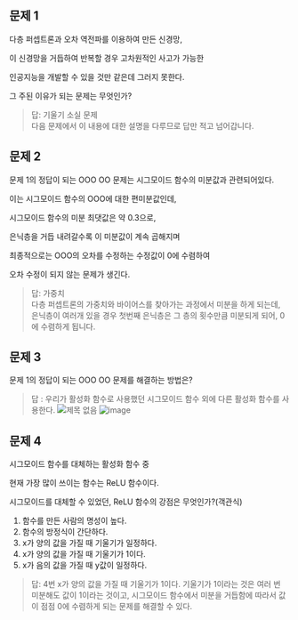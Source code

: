 ## 문제 1
다층 퍼셉트론과 오차 역전파를 이용하여 만든 신경망, 


이 신경망을 거듭하여 반복할 경우 고차원적인 사고가 가능한 


인공지능을 개발할 수 있을 것만 같은데 그러지 못한다.


그 주된 이유가 되는 문제는 무엇인가?


> 답: 기울기 소실 문제     
> 다음 문제에서 이 내용에 대한 설명을 다루므로 답만 적고 넘어갑니다.


## 문제 2
문제 1의 정답이 되는 OOO OO 문제는 시그모이드 함수의 미분값과 관련되어있다.


이는 시그모이드 함수의 OOO에 대한 편미분값인데,


시그모이드 함수의 미분 최댓값은 약 0.3으로,


은닉층을 거듭 내려갈수록 이 미분값이 계속 곱해지며


최종적으로는 OOO의 오차를 수정하는 수정값이 0에 수렴하여


오차 수정이 되지 않는 문제가 생긴다.


> 답: 가중치     
> 다층 퍼셉트론의 가중치와 바이어스를 찾아가는 과정에서 미분을 하게 되는데, 은닉층이 여러개 있을 경우 첫번째 은닉층은 그 층의 횟수만큼 미분되게 되어, 0에 수렴하게 됩니다.


## 문제 3
문제 1의 정답이 되는 OOO OO 문제를 해결하는 방법은?

> 답 : 우리가 활성화 함수로 사용했던 시그모이드 함수 외에 다른 활성화 함수를 사용한다.
> ![제목 없음](https://github.com/sejongsmarcle/2024_Winter_Ai_study/assets/127960949/e6a9093e-a520-441f-9421-3a513a3bb3fd)
> ![image](https://github.com/sejongsmarcle/2024_Winter_Ai_study/assets/127960949/42e809bd-f0e0-48cc-89a8-b80330f4f0df)


## 문제 4
시그모이드 함수를 대체하는 활성화 함수 중


현재 가장 많이 쓰이는 함수는 ReLU 함수이다.


시그모이드를 대체할 수 있었던, ReLU 함수의 강점은 무엇인가?(객관식)


1. 함수를 만든 사람의 명성이 높다.
2. 함수의 방정식이 간단하다.
3. x가 양의 값을 가질 때 기울기가 일정하다.
4. x가 양의 값을 가질 때 기울기가 1이다.
5. x가 음의 값을 가질 때 y값이 일정하다.


> 답: 4번 x가 양의 값을 가질 때 기울기가 1이다.
> 기울기가 1이라는 것은 여러 번 미분해도 값이 1이라는 것이고, 시그모이드 함수에서 미분을 거듭함에 따라서 값이 점점 0에 수렴하게 되는 문제를 해결할 수 있다.

